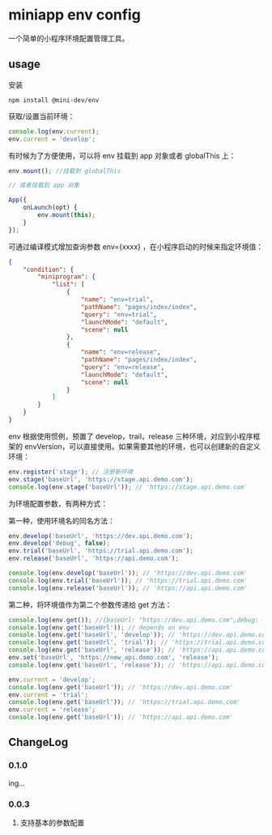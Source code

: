 # miniapp env config

一个简单的小程序环境配置管理工具。

## usage

安装

```shell script
npm install @mini-dev/env
```

获取/设置当前环境：

```javascript
console.log(env.current);
env.current = 'develop';
```

有时候为了方便使用，可以将 env 挂载到 app 对象或者 globalThis 上：

```javascript
env.mount(); //挂载到 globalThis

// 或者挂载到 app 对象

App({
    onLaunch(opt) {
        env.mount(this);
    }
});
```

可通过编译模式增加查询参数 env={xxxx} ，在小程序启动的时候来指定环境值：

```json
{
    "condition": {
        "miniprogram": {
            "list": [
                {
                    "name": "env=trial",
                    "pathName": "pages/index/index",
                    "query": "env=trial",
                    "launchMode": "default",
                    "scene": null
                },
                {
                    "name": "env=release",
                    "pathName": "pages/index/index",
                    "query": "env=release",
                    "launchMode": "default",
                    "scene": null
                }
            ]
        }
    }
}
```

env 根据使用惯例，预置了 develop，trail，release 三种环境，对应到小程序框架的 envVersion，可以直接使用。如果需要其他的环境，也可以创建新的自定义环境：

```javascript
env.register('stage'); // 注册新环境
env.stage('baseUrl', 'https://stage.api.demo.com');
console.log(env.stage('baseUrl')); // 'https://stage.api.demo.com'
```

为环境配置参数，有两种方式：

第一种，使用环境名的同名方法：

```javascript
env.develop('baseUrl', 'https://dev.api.demo.com');
env.develop('debug', false);
env.trial('baseUrl', 'https://trial.api.demo.com');
env.release('baseUrl', 'https://api.demo.com');

console.log(env.develop('baseUrl')); // 'https://dev.api.demo.com'
console.log(env.trial('baseUrl')); // 'https://trial.api.demo.com'
console.log(env.release('baseUrl')); // 'https://api.api.demo.com'
```

第二种，将环境值作为第二个参数传递给 get 方法：

```javascript
console.log(env.get()); //{baseUrl: "https://dev.api.demo.com",debug: false}
console.log(env.get('baseUrl')); // depends on env
console.log(env.get('baseUrl', 'develop')); // 'https://dev.api.demo.com'
console.log(env.get('baseUrl', 'trial')); // 'https://trial.api.demo.com'
console.log(env.get('baseUrl', 'release')); // 'https://api.api.demo.com'
env.set('baseUrl', 'https://new_api.demo.com', 'release');
console.log(env.get('baseUrl', 'release')); // 'https://api.api.demo.com'

env.current = 'develop';
console.log(env.get('baseUrl')); // 'https://dev.api.demo.com'
env.current = 'trial';
console.log(env.get('baseUrl')); // 'https://trial.api.demo.com'
env.current = 'release';
console.log(env.get('baseUrl')); // 'https://api.api.demo.com'
```

## ChangeLog

### 0.1.0

ing...

### 0.0.3

1. 支持基本的参数配置
